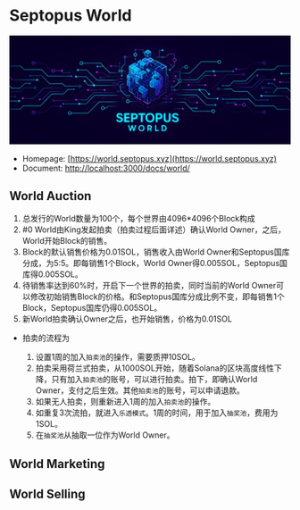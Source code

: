 # Septopus World

![world](../image/world.png)

* Homepage: [https://world.septopus.xyz](https://world.septopus.xyz)
* Document: [http://localhost:3000/docs/world/](http://localhost:3000/docs/world/)

## World Auction

  1. 总发行的World数量为100个，每个世界由4096*4096个Block构成
  2. #0 World由King发起拍卖（拍卖过程后面详述）确认World Owner，之后，World开始Block的销售。
  3. Block的默认销售价格为0.01SOL，销售收入由World Owner和Septopus国库分成，为5:5。即每销售1个Block，World Owner得0.005SOL，Septopus国库得0.005SOL。
  4. 待销售率达到60%时，开启下一个世界的拍卖，同时当前的World Owner可以修改初始销售Block的价格。和Septopus国库分成比例不变，即每销售1个Block，Septopus国库仍得0.005SOL。
  5. 新World拍卖确认Owner之后，也开始销售，价格为0.01SOL

* 拍卖的流程为

  1. 设置1周的加入`拍卖池`的操作，需要质押10SOL。
  2. 拍卖采用荷兰式拍卖，从1000SOL开始，随着Solana的区块高度线性下降，只有加入`拍卖池`的账号，可以进行拍卖。拍下，即确认World Owner，支付之后生效。其他`拍卖池`的账号，可以申请退款。
  3. 如果无人拍卖，则重新进入1周的加入`拍卖池`的操作。
  4. 如重复3次流拍，就进入`乐透模式`。1周的时间，用于加入`抽奖池`，费用为1SOL。
  5. 在`抽奖池`从抽取一位作为World Owner。

## World Marketing

## World Selling